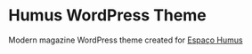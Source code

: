 Humus WordPress Theme
=====================

Modern magazine WordPress theme created for [Espaço Humus](http://espacohumnus.com)
